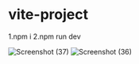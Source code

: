 # vite-project

1.npm i
2.npm run dev

![Screenshot (37)](https://user-images.githubusercontent.com/91281709/231081904-d3482899-882e-4404-878f-89d1ab39ceaf.png)
![Screenshot (36)](https://user-images.githubusercontent.com/91281709/231081948-015af13b-1c67-4bfe-9373-249e812dfd2e.png)
